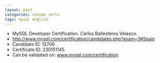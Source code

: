 ```yaml
---
layout: post
categories: resume certs
tags: mysql english
---
```


* MySQL Developer Certification. Carlos Ballesteros Velasco.
* http://www.mysql.com/certification/candidates.php?exam=3#Spain
* Candidate ID: 12706
* Certificate ID: 230151145
* Can be validated on: www.mysql.com/certification
